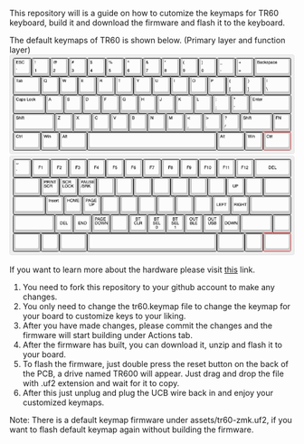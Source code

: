This repository will is a guide on how to cutomize the keymaps for TR60 keyboard, 
build it and download the firmware and flash it to the keyboard.

The default keymaps of TR60 is shown below. (Primary layer and function layer)
![plot](./assets/Primary_layer.png)
![plot](./assets/function_layer.png)

If you want to learn more about the hardware please visit [this](https://github.com/hw-tinkerers/TR-60) link.

1. You need to fork this repository to your github account to make any changes.
2. You only need to change the tr60.keymap file to change the keymap for your board to customize keys to your liking.
3. After you have made changes, please commit the changes and the firmware will start building under Actions tab.
4. After the firmware has built, you can download it, unzip and flash it to your board.
5. To flash the firmware, just double press the reset button on the back of the PCB, a drive named TR600 will appear. Just drag and drop the file with .uf2 extension and wait for it to copy.
6. After this just unplug and plug the UCB wire back in and enjoy your customized keymaps. 

Note: There is a default keymap firmware under assets/tr60-zmk.uf2, if you want to flash default keymap again without building the firmware. 